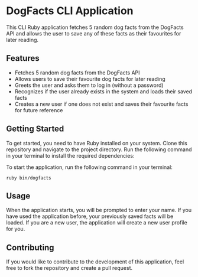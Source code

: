 # DogFacts CLI Application
This CLI Ruby application fetches 5 random dog facts from the DogFacts API and allows the user to save any of these facts as their favourites for later reading.

## Features
* Fetches 5 random dog facts from the DogFacts API
* Allows users to save their favourite dog facts for later reading
* Greets the user and asks them to log in (without a password)
* Recognizes if the user already exists in the system and loads their saved facts
* Creates a new user if one does not exist and saves their favourite facts for future reference

## Getting Started
To get started, you need to have Ruby installed on your system. Clone this repository and navigate to the project directory. Run the following command in your terminal to install the required dependencies:

To start the application, run the following command in your terminal:

`ruby bin/dogfacts`

## Usage
When the application starts, you will be prompted to enter your name. If you have used the application before, your previously saved facts will be loaded. If you are a new user, the application will create a new user profile for you.
<!--
You will then be presented with 5 random dog facts. To save any of these facts as your favourite, simply enter the number of the fact you want to save when prompted.

To view your favourite facts, select the "View Favourites" option from the main menu. From here, you can view, edit or delete your saved facts.

To exit the application, select the "Exit" option from the main menu.-->


## Contributing
If you would like to contribute to the development of this application, feel free to fork the repository and create a pull request.
